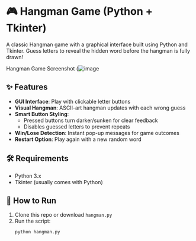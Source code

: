 # 🎮 Hangman Game (Python + Tkinter)

A classic Hangman game with a graphical interface built using Python and Tkinter. Guess letters to reveal the hidden word before the hangman is fully drawn!

Hangman Game Screenshot
(![image](https://github.com/user-attachments/assets/7af10015-9988-45ee-9707-023616aac3ea)

## ✨ Features
- **GUI Interface**: Play with clickable letter buttons
- **Visual Hangman**: ASCII-art hangman updates with each wrong guess
- **Smart Button Styling**: 
  - Pressed buttons turn darker/sunken for clear feedback
  - Disables guessed letters to prevent repeats
- **Win/Lose Detection**: Instant pop-up messages for game outcomes
- **Restart Option**: Play again with a new random word

## 🛠️ Requirements
- Python 3.x
- Tkinter (usually comes with Python)

## 🚀 How to Run
1. Clone this repo or download `hangman.py`
2. Run the script:
   ```bash
   python hangman.py

